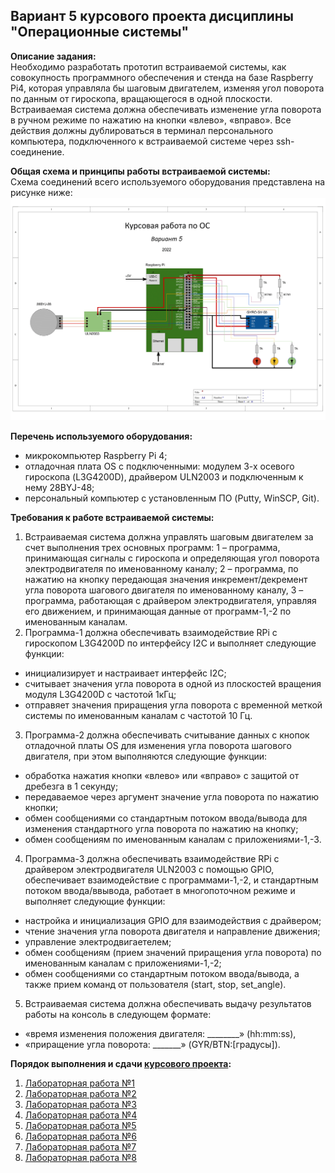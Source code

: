 ## Вариант 5 курсового проекта дисциплины "Операционные системы"

__Описание задания:__  
Необходимо разработать прототип встраиваемой системы, как совокупность программного обеспечения и стенда на базе Raspberry Pi4, которая управляла бы шаговым двигателем, изменяя угол поворота по данным от гироскопа, вращающегося в одной плоскости. Встраиваемая система должна обеспечивать изменение угла поворота в ручном режиме по нажатию на кнопки «влево», «вправо». Все действия должны дублироваться в терминал персонального компьютера, подключенного к встраиваемой системе через ssh-соединение.   

__Общая схема и принципы работы встраиваемой системы:__  
Схема соединений всего используемого оборудования представлена на рисунке ниже:  
![Схема варианта 5](Вариант5-1.png)


__Перечень используемого оборудования:__
* микрокомпьютер Raspberry Pi 4;
* отладочная плата OS с подключенными: модулем 3-х осевого гироскопа (L3G4200D), драйвером ULN2003 и подключенным к нему 28BYJ-48;
* персональный компьютер c установленным ПО (Putty, WinSCP, Git).

__Требования к работе встраиваемой системы:__  
1. Встраиваемая система должна управлять шаговым двигателем за счет выполнения трех основных программ: 1 – программа, принимающая сигналы с гироскопа и определяющая угол поворота электродвигателя по именованному каналу; 2 – программа, по нажатию на кнопку передающая значения инкремент/декремент угла поворота шагового двигателя по именованному каналу, 3 – программа, работающая с драйвером электродвигателя, управляя его движением, и принимающая данные от программ-1,-2 по именованным каналам.
2. Программа-1 должна обеспечивать взаимодействие RPi с гироскопом L3G4200D по интерфейсу I2C и выполняет следующие функции:
* инициализирует и настраивает интерфейс I2C;
* считывает значения угла поворота в одной из плоскостей вращения модуля L3G4200D с частотой 1кГц;
* отправяет значения приращения угла поворота с временной меткой системы по именованным каналам с частотой 10 Гц.
3. Программа-2 должна обеспечивать считывание данных с кнопок отладочной платы OS для изменения угла поворота шагового двигателя, при этом выполняются следующие функции:
* обработка нажатия кнопки «влево» или «вправо» с защитой от дребезга в 1 секунду;
* передаваемое через аргумент значение угла поворота по нажатию кнопки;
* обмен сообщениями со стандартным потоком ввода/вывода для изменения стандартного угла поворота по нажатию на кнопку;
* обмен сообщениям по именованным каналам с приложениями-1,-3.
4. Программа-3 должна обеспечивать взаимодействие RPi с драйвером электродвигателя ULN2003 с помощью GPIO, обеспечивает взаимодействие с программами-1,-2, и стандартным потоком ввода/ввывода, работает в многопоточном режиме и выполняет следующие функции:
* настройка и инициализация GPIO для взаимодействия с драйвером;
* чтение значения угла поворота двигателя и направление движения;
* управление электродвигаетелем;
* обмен сообщениям (прием значений приращения угла поворота) по именованным каналам с приложениями-1,-2;
* обмен сообщениями со стандартным потоком ввода/вывода, а также прием команд от пользователя (start, stop, set_angle).
5. Встраиваемая система должна обеспечивать выдачу результатов работы на консоль в следующем формате:
* «время изменения положения двигателя: ________» (hh:mm:ss), 
* «приращение угла поворота: _______» (GYR/BTN:[градусы]).


__Порядок выполнения и сдачи [курсового проекта](task_v05.md):__
1. [Лабораторная работа №1](lab_01.md)
2. [Лабораторная работа №2](lab_02.md)
3. [Лабораторная работа №3](lab_03.md)
4. [Лабораторная работа №4](lab_04.md)
5. [Лабораторная работа №5](lab_05.md)
6. [Лабораторная работа №6](lab_06.md)
7. [Лабораторная работа №7](lab_07.md)
8. [Лабораторная работа №8](lab_08.md)

